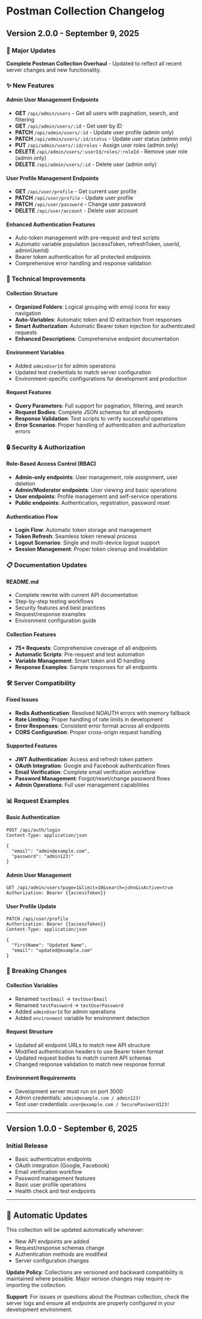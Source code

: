 # Postman Collection Changelog

## Version 2.0.0 - September 9, 2025

### 🚀 Major Updates

**Complete Postman Collection Overhaul** - Updated to reflect all recent server changes and new functionality.

### ✨ New Features

#### Admin User Management Endpoints
- **GET** `/api/admin/users` - Get all users with pagination, search, and filtering
- **GET** `/api/admin/users/:id` - Get user by ID
- **PATCH** `/api/admin/users/:id` - Update user profile (admin only)
- **PATCH** `/api/admin/users/:id/status` - Update user status (admin only)  
- **PUT** `/api/admin/users/:id/roles` - Assign user roles (admin only)
- **DELETE** `/api/admin/users/:userId/roles/:roleId` - Remove user role (admin only)
- **DELETE** `/api/admin/users/:id` - Delete user (admin only)

#### User Profile Management Endpoints
- **GET** `/api/user/profile` - Get current user profile
- **PATCH** `/api/user/profile` - Update user profile
- **PATCH** `/api/user/password` - Change user password
- **DELETE** `/api/user/account` - Delete user account

#### Enhanced Authentication Features
- Auto-token management with pre-request and test scripts
- Automatic variable population (accessToken, refreshToken, userId, adminUserId)
- Bearer token authentication for all protected endpoints
- Comprehensive error handling and response validation

### 🔧 Technical Improvements

#### Collection Structure
- **Organized Folders**: Logical grouping with emoji icons for easy navigation
- **Auto-Variables**: Automatic token and ID extraction from responses
- **Smart Authorization**: Automatic Bearer token injection for authenticated requests
- **Enhanced Descriptions**: Comprehensive endpoint documentation

#### Environment Variables
- Added `adminUserId` for admin operations
- Updated test credentials to match server configuration
- Environment-specific configurations for development and production

#### Request Features
- **Query Parameters**: Full support for pagination, filtering, and search
- **Request Bodies**: Complete JSON schemas for all endpoints
- **Response Validation**: Test scripts to verify successful operations
- **Error Scenarios**: Proper handling of authentication and authorization errors

### 🔒 Security & Authorization

#### Role-Based Access Control (RBAC)
- **Admin-only endpoints**: User management, role assignment, user deletion
- **Admin/Moderator endpoints**: User viewing and basic operations
- **User endpoints**: Profile management and self-service operations
- **Public endpoints**: Authentication, registration, password reset

#### Authentication Flow
- **Login Flow**: Automatic token storage and management
- **Token Refresh**: Seamless token renewal process
- **Logout Scenarios**: Single and multi-device logout support
- **Session Management**: Proper token cleanup and invalidation

### 📋 Documentation Updates

#### README.md
- Complete rewrite with current API documentation
- Step-by-step testing workflows
- Security features and best practices
- Request/response examples
- Environment configuration guide

#### Collection Features
- **75+ Requests**: Comprehensive coverage of all endpoints
- **Automatic Scripts**: Pre-request and test automation
- **Variable Management**: Smart token and ID handling
- **Response Examples**: Sample responses for all endpoints

### 🛠️ Server Compatibility

#### Fixed Issues
- **Redis Authentication**: Resolved NOAUTH errors with memory fallback
- **Rate Limiting**: Proper handling of rate limits in development
- **Error Responses**: Consistent error format across all endpoints
- **CORS Configuration**: Proper cross-origin request handling

#### Supported Features
- **JWT Authentication**: Access and refresh token pattern
- **OAuth Integration**: Google and Facebook authentication flows
- **Email Verification**: Complete email verification workflow
- **Password Management**: Forgot/reset/change password flows
- **Admin Operations**: Full user management capabilities

### 📊 Request Examples

#### Basic Authentication
```http
POST /api/auth/login
Content-Type: application/json

{
  "email": "admin@example.com", 
  "password": "admin123!"
}
```

#### Admin User Management
```http
GET /api/admin/users?page=1&limit=10&search=john&isActive=true
Authorization: Bearer {{accessToken}}
```

#### User Profile Update
```http
PATCH /api/user/profile
Authorization: Bearer {{accessToken}}
Content-Type: application/json

{
  "firstName": "Updated Name",
  "email": "updated@example.com"
}
```

### 🚨 Breaking Changes

#### Collection Variables
- Renamed `testEmail` → `testUserEmail`
- Renamed `testPassword` → `testUserPassword`
- Added `adminUserId` for admin operations
- Added `environment` variable for environment detection

#### Request Structure
- Updated all endpoint URLs to match new API structure
- Modified authentication headers to use Bearer token format
- Updated request bodies to match current API schemas
- Changed response validation to match new response format

#### Environment Requirements
- Development server must run on port 3000
- Admin credentials: `admin@example.com / admin123!`
- Test user credentials: `user@example.com / SecurePassword123!`

---

## Version 1.0.0 - September 6, 2025

### Initial Release
- Basic authentication endpoints
- OAuth integration (Google, Facebook)
- Email verification workflow
- Password management features
- Basic user profile operations
- Health check and test endpoints

---

## 🔄 Automatic Updates

This collection will be updated automatically whenever:
- New API endpoints are added
- Request/response schemas change  
- Authentication methods are modified
- Server configuration changes

**Update Policy**: Collections are versioned and backward compatibility is maintained where possible. Major version changes may require re-importing the collection.

**Support**: For issues or questions about the Postman collection, check the server logs and ensure all endpoints are properly configured in your development environment.